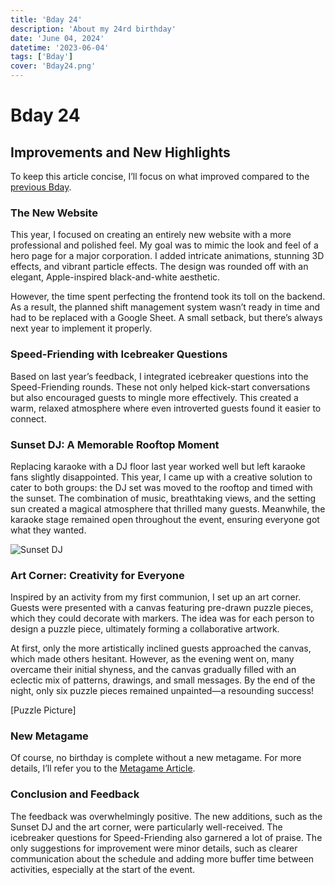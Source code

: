 ```yaml
---
title: 'Bday 24'
description: 'About my 24rd birthday'
date: 'June 04, 2024'
datetime: '2023-06-04'
tags: ['Bday']
cover: 'Bday24.png'
---
```


# Bday 24  

## Improvements and New Highlights  

To keep this article concise, I’ll focus on what improved compared to the [previous Bday](bday23).  

### The New Website  

This year, I focused on creating an entirely new website with a more professional and polished feel. My goal was to mimic the look and feel of a hero page for a major corporation. I added intricate animations, stunning 3D effects, and vibrant particle effects. The design was rounded off with an elegant, Apple-inspired black-and-white aesthetic.  

However, the time spent perfecting the frontend took its toll on the backend. As a result, the planned shift management system wasn’t ready in time and had to be replaced with a Google Sheet. A small setback, but there’s always next year to implement it properly.  

### Speed-Friending with Icebreaker Questions  

Based on last year’s feedback, I integrated icebreaker questions into the Speed-Friending rounds. These not only helped kick-start conversations but also encouraged guests to mingle more effectively. This created a warm, relaxed atmosphere where even introverted guests found it easier to connect.  

### Sunset DJ: A Memorable Rooftop Moment  

Replacing karaoke with a DJ floor last year worked well but left karaoke fans slightly disappointed. This year, I came up with a creative solution to cater to both groups: the DJ set was moved to the rooftop and timed with the sunset. The combination of music, breathtaking views, and the setting sun created a magical atmosphere that thrilled many guests. Meanwhile, the karaoke stage remained open throughout the event, ensuring everyone got what they wanted.  

![Sunset DJ](/sunset-dj.jpg)  

### Art Corner: Creativity for Everyone  

Inspired by an activity from my first communion, I set up an art corner. Guests were presented with a canvas featuring pre-drawn puzzle pieces, which they could decorate with markers. The idea was for each person to design a puzzle piece, ultimately forming a collaborative artwork.  

At first, only the more artistically inclined guests approached the canvas, which made others hesitant. However, as the evening went on, many overcame their initial shyness, and the canvas gradually filled with an eclectic mix of patterns, drawings, and small messages. By the end of the night, only six puzzle pieces remained unpainted—a resounding success!  

\[Puzzle Picture\]

### New Metagame  

Of course, no birthday is complete without a new metagame. For more details, I’ll refer you to the [Metagame Article](bday24_meta).  

### Conclusion and Feedback  

The feedback was overwhelmingly positive. The new additions, such as the Sunset DJ and the art corner, were particularly well-received. The icebreaker questions for Speed-Friending also garnered a lot of praise. The only suggestions for improvement were minor details, such as clearer communication about the schedule and adding more buffer time between activities, especially at the start of the event.  
